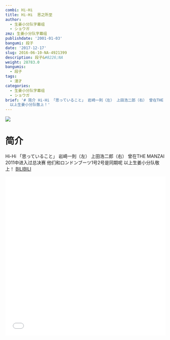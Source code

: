 ```yaml
---
combi: Hi-Hi
title: Hi-Hi  思之所至
author:
  - 生姜小分队字幕组
  - ショウガ
zmz: 生姜小分队字幕组
publishdate: '2001-01-03'
bangumi: 段子
date: '2017-12-17'
slug: 2016-06-10-NA-4921399
description: 段子&#8226;NA
weight: 28783.0
bangumis:
  - 段子
tags:
  - 漫才
categories:
  - 生姜小分队字幕组
  - ショウガ
brief: '# 简介 Hi-Hi 「思っていること」 岩崎一則（左） 上田浩二郎（右） 曾在THE MANZAI 2011中进入过总决赛 他们和ロンドンブーツ1号2号是同期呢
  以上生姜小分队敬上！'
---
```

![](https://i.imgur.com/ZSiJ92L.png)
# 简介  
 Hi-Hi 「思っていること」
岩崎一則（左）  上田浩二郎（右）
曾在THE MANZAI 2011中进入过总决赛
他们和ロンドンブーツ1号2号是同期呢
以上生姜小分队敬上！ 
  [BILIBILI](https://www.bilibili.com/video/av4921399/)

<div class="vcontainer">  <iframe class="video" src="//www.bilibili.com/blackboard/player.html?aid=4921399" width="100%" height="500" frameborder="0" allowfullscreen="allowfullscreen"></iframe></div>

